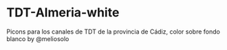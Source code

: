 # TDT-Almeria-white
Picons para los canales de TDT de la provincia de Cádiz, color sobre fondo blanco by @meliosolo

